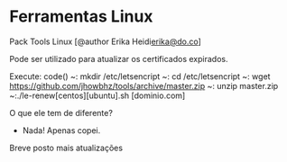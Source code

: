 # Ferramentas Linux
Pack Tools Linux
[@author Erika Heidi<erika@do.co>]

Pode ser utilizado para atualizar os certificados expirados. 

Execute:
code()
~: mkdir /etc/letsencript
~: cd /etc/letsencript
~: wget https://github.com/jhowbhz/tools/archive/master.zip
~: unzip master.zip
~:./le-renew[centos][ubuntu].sh [dominio.com]

O que ele tem de diferente?
- Nada! Apenas copei.



Breve posto mais atualizações
